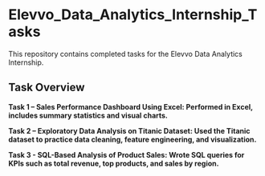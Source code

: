# Elevvo_Data_Analytics_Internship_Tasks

This repository contains completed tasks for the Elevvo Data Analytics Internship.

## Task Overview
**Task 1 – Sales Performance Dashboard Using Excel: Performed in Excel, includes summary statistics and visual charts.**

**Task 2 – Exploratory Data Analysis on Titanic Dataset: Used the Titanic dataset to practice data cleaning, feature engineering, and visualization.**

**Task 3 - SQL-Based Analysis of Product Sales: Wrote SQL queries for KPIs such as total revenue, top products, and sales by region.**
